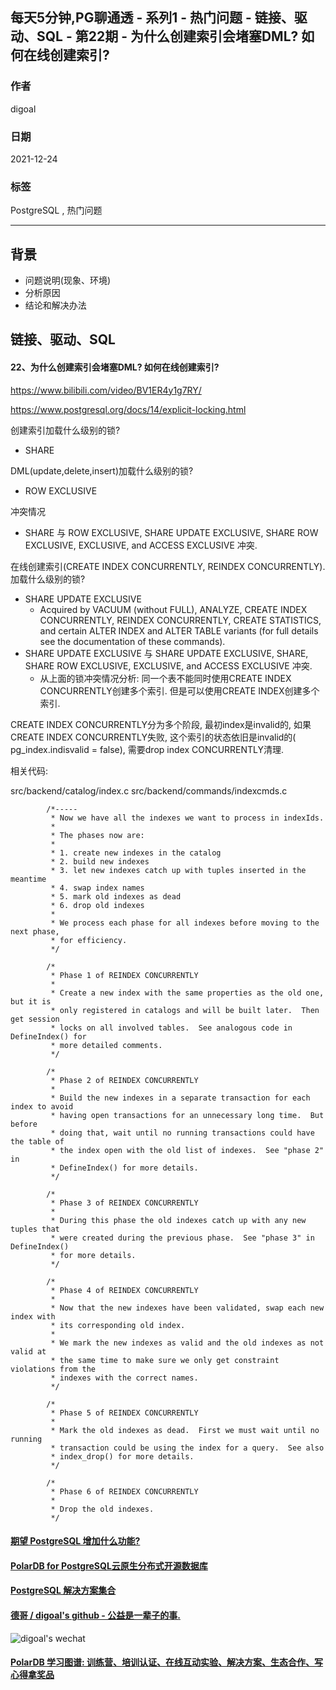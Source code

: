 ## 每天5分钟,PG聊通透 - 系列1 - 热门问题 - 链接、驱动、SQL - 第22期 - 为什么创建索引会堵塞DML? 如何在线创建索引?  
      
### 作者      
digoal      
      
### 日期      
2021-12-24      
      
### 标签      
PostgreSQL , 热门问题      
      
----      
      
## 背景      
- 问题说明(现象、环境)      
- 分析原因      
- 结论和解决办法      
      
## 链接、驱动、SQL      
      
#### 22、为什么创建索引会堵塞DML? 如何在线创建索引?  
https://www.bilibili.com/video/BV1ER4y1g7RY/   
  
https://www.postgresql.org/docs/14/explicit-locking.html  
  
创建索引加载什么级别的锁?  
- SHARE  
  
DML(update,delete,insert)加载什么级别的锁?  
- ROW EXCLUSIVE  
  
冲突情况  
- SHARE 与 ROW EXCLUSIVE, SHARE UPDATE EXCLUSIVE, SHARE ROW EXCLUSIVE, EXCLUSIVE, and ACCESS EXCLUSIVE 冲突.  
  
在线创建索引(CREATE INDEX CONCURRENTLY, REINDEX CONCURRENTLY). 加载什么级别的锁?  
- SHARE UPDATE EXCLUSIVE  
    - Acquired by VACUUM (without FULL), ANALYZE, CREATE INDEX CONCURRENTLY, REINDEX CONCURRENTLY, CREATE STATISTICS, and certain ALTER INDEX and ALTER TABLE variants (for full details see the documentation of these commands).  
- SHARE UPDATE EXCLUSIVE 与 SHARE UPDATE EXCLUSIVE, SHARE, SHARE ROW EXCLUSIVE, EXCLUSIVE, and ACCESS EXCLUSIVE 冲突.  
    - 从上面的锁冲突情况分析: 同一个表不能同时使用CREATE INDEX CONCURRENTLY创建多个索引. 但是可以使用CREATE INDEX创建多个索引.   
  
  
CREATE INDEX CONCURRENTLY分为多个阶段, 最初index是invalid的, 如果CREATE INDEX CONCURRENTLY失败, 这个索引的状态依旧是invalid的( pg_index.indisvalid = false), 需要drop index CONCURRENTLY清理.   
  
相关代码:    
  
src/backend/catalog/index.c
src/backend/commands/indexcmds.c
  
```
        /*-----
         * Now we have all the indexes we want to process in indexIds.
         *
         * The phases now are:
         *
         * 1. create new indexes in the catalog
         * 2. build new indexes
         * 3. let new indexes catch up with tuples inserted in the meantime
         * 4. swap index names
         * 5. mark old indexes as dead
         * 6. drop old indexes
         *
         * We process each phase for all indexes before moving to the next phase,
         * for efficiency.
         */

        /*
         * Phase 1 of REINDEX CONCURRENTLY
         *
         * Create a new index with the same properties as the old one, but it is
         * only registered in catalogs and will be built later.  Then get session
         * locks on all involved tables.  See analogous code in DefineIndex() for
         * more detailed comments.
         */

        /*
         * Phase 2 of REINDEX CONCURRENTLY
         *
         * Build the new indexes in a separate transaction for each index to avoid
         * having open transactions for an unnecessary long time.  But before
         * doing that, wait until no running transactions could have the table of
         * the index open with the old list of indexes.  See "phase 2" in
         * DefineIndex() for more details.
         */

        /*
         * Phase 3 of REINDEX CONCURRENTLY
         *
         * During this phase the old indexes catch up with any new tuples that
         * were created during the previous phase.  See "phase 3" in DefineIndex()
         * for more details.
         */

        /*
         * Phase 4 of REINDEX CONCURRENTLY
         *
         * Now that the new indexes have been validated, swap each new index with
         * its corresponding old index.
         *
         * We mark the new indexes as valid and the old indexes as not valid at
         * the same time to make sure we only get constraint violations from the
         * indexes with the correct names.
         */

        /*
         * Phase 5 of REINDEX CONCURRENTLY
         *
         * Mark the old indexes as dead.  First we must wait until no running
         * transaction could be using the index for a query.  See also
         * index_drop() for more details.
         */

        /*
         * Phase 6 of REINDEX CONCURRENTLY
         *
         * Drop the old indexes.
         */
```
  
  
#### [期望 PostgreSQL 增加什么功能?](https://github.com/digoal/blog/issues/76 "269ac3d1c492e938c0191101c7238216")
  
  
#### [PolarDB for PostgreSQL云原生分布式开源数据库](https://github.com/ApsaraDB/PolarDB-for-PostgreSQL "57258f76c37864c6e6d23383d05714ea")
  
  
#### [PostgreSQL 解决方案集合](https://yq.aliyun.com/topic/118 "40cff096e9ed7122c512b35d8561d9c8")
  
  
#### [德哥 / digoal's github - 公益是一辈子的事.](https://github.com/digoal/blog/blob/master/README.md "22709685feb7cab07d30f30387f0a9ae")
  
  
![digoal's wechat](../pic/digoal_weixin.jpg "f7ad92eeba24523fd47a6e1a0e691b59")
  
  
#### [PolarDB 学习图谱: 训练营、培训认证、在线互动实验、解决方案、生态合作、写心得拿奖品](https://www.aliyun.com/database/openpolardb/activity "8642f60e04ed0c814bf9cb9677976bd4")
  
